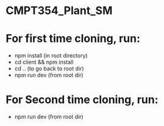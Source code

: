 # CMPT354_Plant_SM

# For first time cloning, run:
- npm install (in root directory)
- cd client && npm install 
- cd .. (to go back to root dir)
- npm run dev (from root dir)

# For Second time cloning, run:
- npm run dev (from root dir)
